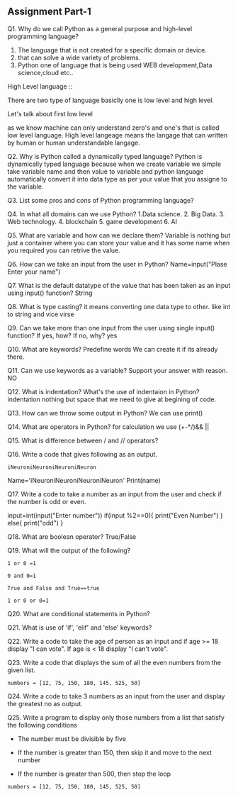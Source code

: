 ## Assignment Part-1
Q1. Why do we call Python as a general purpose and high-level programming language?
1. The language that is not created for a specific domain or device.
2. that can solve a wide variety of problems.
3. Python one of language that is being used WEB development,Data science,cloud etc..

High Level language ::

There are two type of language basiclly one is low level and high level.

Let's talk about first low level 

as we know machine can only understand zero's and one's that is called low level language.
High level langeage means the langage that can written by human or human understandable langage.




Q2. Why is Python called a dynamically typed language?
   Python is dynamically typed language because when we create variable we simple take variable name and then value to variable and python language automatically convert it into data type as per your value that you assigne to the variable.

Q3. List some pros and cons of Python programming language?

Q4. In what all domains can we use Python?
1.Data science.
2. Big Data.
3. Web technology.
4. blockchain
5. game development
6. AI

Q5. What are variable and how can we declare them?
Variable is nothing but just a container where you can store your value and it has some name when you required you can retrive the value.

Q6. How can we take an input from the user in Python?
     Name=input("Plase Enter your name")

Q7. What is the default datatype of the value that has been taken as an input using input() function?
String

Q8. What is type casting?
it means converting one data type to other. like int to string and vice virse

Q9. Can we take more than one input from the user using single input() function? If yes, how? If no, why?
yes

Q10. What are keywords?
Predefine words We can create it if its already there.

Q11. Can we use keywords as a variable? Support your answer with reason.
NO

Q12. What is indentation? What's the use of indentaion in Python?
indentation nothing but space that we need to give at begining of code.

Q13. How can we throw some output in Python?
We can use print()

Q14. What are operators in Python?
for calculation we use (+-*/)&& || 

Q15. What is difference between / and // operators?

Q16. Write a code that gives following as an output.
```
iNeuroniNeuroniNeuroniNeuron
```
Name='iNeuroniNeuroniNeuroniNeuron'
Print(name)

Q17. Write a code to take a number as an input from the user and check if the number is odd or even.

input=int(input("Enter number"))
if(input %2==0){
print("Even Number")
}
else{
print("odd")
}

Q18. What are boolean operator?
True/False

Q19. What will the output of the following?
```
1 or 0 =1

0 and 0=1

True and False and True==true

1 or 0 or 0=1
```

Q20. What are conditional statements in Python?

Q21. What is use of 'if', 'elif' and 'else' keywords?

Q22. Write a code to take the age of person as an input and if age >= 18 display "I can vote". If age is < 18 display "I can't vote".

Q23. Write a code that displays the sum of all the even numbers from the given list.
```
numbers = [12, 75, 150, 180, 145, 525, 50]
```


Q24. Write a code to take 3 numbers as an input from the user and display the greatest no as output.

Q25. Write a program to display only those numbers from a list that satisfy the following conditions

- The number must be divisible by five

- If the number is greater than 150, then skip it and move to the next number

- If the number is greater than 500, then stop the loop
```
numbers = [12, 75, 150, 180, 145, 525, 50]
```
